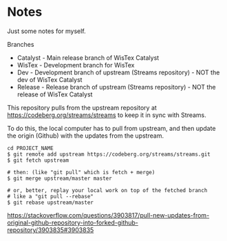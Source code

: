 # Notes

Just some notes for myself.

Branches
* Catalyst - Main release branch of WisTex Catalyst
* WisTex - Development branch for WisTex
* Dev - Development branch of upstream (Streams repository) - NOT the dev of WisTex Catalyst
* Release - Release branch of upstream (Streams repository) - NOT the release of WisTex Catalyst

This repository pulls from the upstream repository at https://codeberg.org/streams/streams to keep it in sync with Streams.

To do this, the local computer has to pull from upstream, and then update the origin (Github) with the updates from the upstream.

    cd PROJECT_NAME
    $ git remote add upstream https://codeberg.org/streams/streams.git
    $ git fetch upstream
    
    # then: (like "git pull" which is fetch + merge)
    $ git merge upstream/master master
    
    # or, better, replay your local work on top of the fetched branch
    # like a "git pull --rebase"
    $ git rebase upstream/master

https://stackoverflow.com/questions/3903817/pull-new-updates-from-original-github-repository-into-forked-github-repository/3903835#3903835
